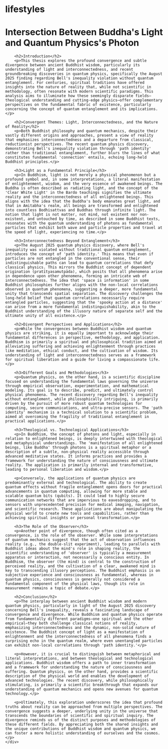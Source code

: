 # lifestyles
<!DOCTYPE html>
<html lang="en">
<head>
    <meta charset="UTF-8">
    <meta name="viewport" content="width=device-width, initial-scale=1.0">
    <title>Intersection Between Buddha's Light and Quantum Physics's Photon</title>
    <link rel="stylesheet" href="style.css">
</head>
<body>
    <div class="container">
        <h1>Intersection Between Buddha's Light and Quantum Physics's Photon</h1>

        <h2>Introduction</h2>
        <p>This thesis explores the profound convergence and subtle divergence between ancient Buddhist wisdom, particularly its understanding of light and interconnectedness, and recent groundbreaking discoveries in quantum physics, specifically the August 2025 finding regarding Bell's inequality violation without quantum entanglement. For centuries, spiritual traditions have offered insights into the nature of reality that, while not scientific in methodology, often resonate with modern scientific paradigms. This analysis aims to illuminate how these seemingly disparate fields—theological understanding and cutting-edge physics—offer complementary perspectives on the fundamental fabric of existence, particularly concerning the concept of quantum entanglement and its implications.</p>

        <h2>Convergent Themes: Light, Interconnectedness, and the Nature of Reality</h2>
        <p>Both Buddhist philosophy and quantum mechanics, despite their vastly different origins and approaches, present a view of reality that emphasizes interconnectedness and a departure from classical, reductionist perspectives. The recent quantum physics discovery, demonstrating Bell's inequality violation through 'path identity' rather than traditional entanglement, further blurs the lines of what constitutes fundamental 'connection' entails, echoing long-held Buddhist principles.</p>

        <h3>Light as a Fundamental Principle</h3>
        <p>In Buddhism, light is not merely a physical phenomenon but a profound symbol and, in some interpretations, a literal manifestation of enlightenment, wisdom, and the very essence of awakened beings. The Buddha is often described as radiating light, and the concept of the 'Clear White Light' in the Bardo teachings signifies the ultimate reality and the interconnectedness of all enlightened beings. This aligns with the idea that the Buddha's body emanates great light, and that in Amitabha's realm, all beings are transformed and enlightened into countless Bodhisattvas and Buddhas through infinite light. The notion that light is not matter, not mind, not existent nor non-existent, and untouched by time, as described in some Buddhist texts, resonates with the quantum understanding of photons as fundamental particles that exhibit both wave and particle properties and travel at the speed of light, experiencing no time.</p>

        <h3>Interconnectedness Beyond Entanglement</h3>
        <p>The August 2025 quantum physics discovery, where Bell's inequality was violated without traditional quantum entanglement, introduces the concept of 'path identity.' This means that even if particles are not entangled in the conventional sense, their indistinguishable paths can lead to quantum correlations that defy classical physics. This mirrors the Buddhist concept of dependent origination (pratītyasamutpāda), which posits that all phenomena arise in dependence upon other phenomena, forming an intricate web of interconnectedness. The idea that 'space is information' in some Buddhist philosophies further aligns with the non-local correlations observed in quantum phenomena, suggesting a deeper, more fundamental unity that transcends spatial separation. The discovery challenges the long-held belief that quantum correlations necessarily require entangled particles, suggesting that the 'spooky action at a distance' can arise from a more fundamental indistinguishability, akin to the Buddhist understanding of the illusory nature of separate self and the ultimate unity of all existence.</p>

        <h2>Divergent Perspectives and Applications</h2>
        <p>While the convergences between Buddhist wisdom and quantum physics are striking, it is equally important to acknowledge their fundamental differences in perspective, methodology, and application. Buddhism is primarily a spiritual and philosophical tradition aimed at alleviating suffering and achieving enlightenment through practices like meditation, ethical conduct, and the cultivation of wisdom. Its understanding of light and interconnectedness serves as a framework for spiritual liberation and a guide for living a compassionate life.</p>

        <h3>Different Goals and Methodologies</h3>
        <p>Quantum physics, on the other hand, is a scientific discipline focused on understanding the fundamental laws governing the universe through empirical observation, experimentation, and mathematical modeling. Its goal is to describe, predict, and ultimately control physical phenomena. The recent discovery regarding Bell's inequality without entanglement, while philosophically intriguing, is primarily driven by the pursuit of more robust quantum technologies for computing, secure communications, and ultra-precise sensors. The 'path identity' mechanism is a technical solution to a scientific problem, aimed at overcoming the fragility of traditional entanglement in practical applications.</p>

        <h3>Theological vs. Technological Applications</h3>
        <p>In Buddhism, the concept of photons and light, especially in relation to enlightened beings, is deeply intertwined with theological and metaphysical understandings. The 'manifestation of all enlightened beings, like Buddha' through photons is a spiritual metaphor or a description of a subtle, non-physical reality accessible through advanced meditative states. It informs practices and provides a framework for understanding the nature of consciousness and ultimate reality. The application is primarily internal and transformative, leading to personal liberation and wisdom.</p>

        <p>Conversely, the applications of quantum physics are predominantly external and technological. The ability to create quantum effects without fragile entanglement opens doors for practical advancements in quantum computing, allowing for more stable and scalable quantum bits (qubits). It could lead to highly secure communication networks that are impervious to eavesdropping, and to sensors with unprecedented precision for medical imaging, navigation, and scientific research. These applications are about manipulating the physical world to create new tools and capabilities, rather than achieving spiritual insights or personal transformation.</p>

        <h3>The Role of the Observer</h3>
        <p>Another point of divergence, though often cited as a convergence, is the role of the observer. While some interpretations of quantum mechanics suggest that the act of observation influences reality (e.g., the double-slit experiment), leading to parallels with Buddhist ideas about the mind's role in shaping reality, the scientific understanding of 'observer' is typically a measurement apparatus or interaction, not necessarily a conscious entity. In Buddhism, the observer (the mind) is central to the construction of perceived reality, and the cultivation of a clear, awakened mind is key to transcending illusory perceptions. The Buddhist emphasis is on subjective experience and consciousness as fundamental, whereas in quantum physics, consciousness is generally not considered a fundamental component of the physical laws, though its role in measurement remains a topic of debate.</p>

        <h2>Conclusion</h2>
        <p>The interplay between ancient Buddhist wisdom and modern quantum physics, particularly in light of the August 2025 discovery concerning Bell's inequality, reveals a fascinating landscape of convergence and divergence. While Buddhism and quantum physics operate from fundamentally different paradigms—one spiritual and the other empirical—they both challenge classical notions of reality, emphasizing interconnectedness and the dynamic, non-solid nature of existence. The Buddhist concept of light as a manifestation of enlightenment and the interconnectedness of all phenomena finds a surprising echo in the quantum realm, where even unentangled particles can exhibit non-local correlations through 'path identity.'</p>

        <p>However, it is crucial to distinguish between metaphorical and literal interpretations, and between theological and technological applications. Buddhist wisdom offers a path to inner transformation and a framework for understanding the nature of consciousness and suffering. Quantum physics, on the other hand, provides a scientific description of the physical world and enables the development of advanced technologies. The recent discovery, while philosophically stimulating, is primarily a scientific breakthrough that expands our understanding of quantum mechanics and opens new avenues for quantum technology.</p>

        <p>Ultimately, this exploration underscores the idea that profound truths about reality can be approached from multiple perspectives. The convergence suggests a deeper, underlying unity in the universe that transcends the boundaries of scientific and spiritual inquiry. The divergence reminds us of the distinct purposes and methodologies of these different fields. By appreciating both the shared insights and the unique contributions of Buddhist wisdom and quantum physics, we can foster a more holistic understanding of ourselves and the cosmos.</p>
    </div>
</body>
</html>